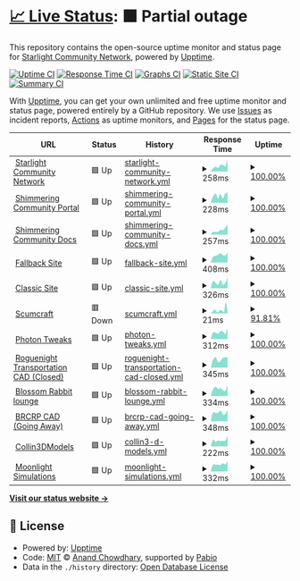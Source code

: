 # [📈 Live Status](https://status.starlightgaming.network/): <!--live status--> **🟧 Partial outage**

This repository contains the open-source uptime monitor and status page for [Starlight Community Network](https://starlightcommunity.network), powered by [Upptime](https://github.com/upptime/upptime).

[![Uptime CI](https://github.com/Starlight-Community-Network/Status.starlightgaming.network/workflows/Uptime%20CI/badge.svg)](https://github.com/Starlight-Community-Network/Status.starlightgaming.network/actions?query=workflow%3A%22Uptime+CI%22)
[![Response Time CI](https://github.com/Starlight-Community-Network/Status.starlightgaming.network/workflows/Response%20Time%20CI/badge.svg)](https://github.com/Starlight-Community-Network/Status.starlightgaming.network/actions?query=workflow%3A%22Response+Time+CI%22)
[![Graphs CI](https://github.com/Starlight-Community-Network/Status.starlightgaming.network/workflows/Graphs%20CI/badge.svg)](https://github.com/Starlight-Community-Network/Status.starlightgaming.network/actions?query=workflow%3A%22Graphs+CI%22)
[![Static Site CI](https://github.com/Starlight-Community-Network/Status.starlightgaming.network/workflows/Static%20Site%20CI/badge.svg)](https://github.com/Starlight-Community-Network/Status.starlightgaming.network/actions?query=workflow%3A%22Static+Site+CI%22)
[![Summary CI](https://github.com/Starlight-Community-Network/Status.starlightgaming.network/workflows/Summary%20CI/badge.svg)](https://github.com/Starlight-Community-Network/Status.starlightgaming.network/actions?query=workflow%3A%22Summary+CI%22)

With [Upptime](https://upptime.js.org), you can get your own unlimited and free uptime monitor and status page, powered entirely by a GitHub repository. We use [Issues](https://github.com/Starlight-Community-Network/Status.starlightgaming.network/issues) as incident reports, [Actions](https://github.com/Starlight-Community-Network/Status.starlightgaming.network/actions) as uptime monitors, and [Pages](https://status.starlightcommunity.network/) for the status page.

<!--start: status pages-->
<!-- This summary is generated by Upptime (https://github.com/upptime/upptime) -->
<!-- Do not edit this manually, your changes will be overwritten -->
<!-- prettier-ignore -->
| URL | Status | History | Response Time | Uptime |
| --- | ------ | ------- | ------------- | ------ |
| <img alt="" src="https://icons.duckduckgo.com/ip3/docs.starlightcommunity.network.ico" height="13"> [Starlight Community Network](https://www.starlightcommunity.network) | 🟩 Up | [starlight-community-network.yml](https://github.com/Starlight-Community-Network/SCN-Status/commits/HEAD/history/starlight-community-network.yml) | <details><summary><img alt="Response time graph" src="./graphs/starlight-community-network/response-time-week.png" height="20"> 258ms</summary><br><a href="https://status.starlightcommunity.network/history/starlight-community-network"><img alt="Response time 577" src="https://img.shields.io/endpoint?url=https%3A%2F%2Fraw.githubusercontent.com%2FStarlight-Community-Network%2FSCN-Status%2FHEAD%2Fapi%2Fstarlight-community-network%2Fresponse-time.json"></a><br><a href="https://status.starlightcommunity.network/history/starlight-community-network"><img alt="24-hour response time 496" src="https://img.shields.io/endpoint?url=https%3A%2F%2Fraw.githubusercontent.com%2FStarlight-Community-Network%2FSCN-Status%2FHEAD%2Fapi%2Fstarlight-community-network%2Fresponse-time-day.json"></a><br><a href="https://status.starlightcommunity.network/history/starlight-community-network"><img alt="7-day response time 258" src="https://img.shields.io/endpoint?url=https%3A%2F%2Fraw.githubusercontent.com%2FStarlight-Community-Network%2FSCN-Status%2FHEAD%2Fapi%2Fstarlight-community-network%2Fresponse-time-week.json"></a><br><a href="https://status.starlightcommunity.network/history/starlight-community-network"><img alt="30-day response time 269" src="https://img.shields.io/endpoint?url=https%3A%2F%2Fraw.githubusercontent.com%2FStarlight-Community-Network%2FSCN-Status%2FHEAD%2Fapi%2Fstarlight-community-network%2Fresponse-time-month.json"></a><br><a href="https://status.starlightcommunity.network/history/starlight-community-network"><img alt="1-year response time 577" src="https://img.shields.io/endpoint?url=https%3A%2F%2Fraw.githubusercontent.com%2FStarlight-Community-Network%2FSCN-Status%2FHEAD%2Fapi%2Fstarlight-community-network%2Fresponse-time-year.json"></a></details> | <details><summary><a href="https://status.starlightcommunity.network/history/starlight-community-network">100.00%</a></summary><a href="https://status.starlightcommunity.network/history/starlight-community-network"><img alt="All-time uptime 99.71%" src="https://img.shields.io/endpoint?url=https%3A%2F%2Fraw.githubusercontent.com%2FStarlight-Community-Network%2FSCN-Status%2FHEAD%2Fapi%2Fstarlight-community-network%2Fuptime.json"></a><br><a href="https://status.starlightcommunity.network/history/starlight-community-network"><img alt="24-hour uptime 100.00%" src="https://img.shields.io/endpoint?url=https%3A%2F%2Fraw.githubusercontent.com%2FStarlight-Community-Network%2FSCN-Status%2FHEAD%2Fapi%2Fstarlight-community-network%2Fuptime-day.json"></a><br><a href="https://status.starlightcommunity.network/history/starlight-community-network"><img alt="7-day uptime 100.00%" src="https://img.shields.io/endpoint?url=https%3A%2F%2Fraw.githubusercontent.com%2FStarlight-Community-Network%2FSCN-Status%2FHEAD%2Fapi%2Fstarlight-community-network%2Fuptime-week.json"></a><br><a href="https://status.starlightcommunity.network/history/starlight-community-network"><img alt="30-day uptime 99.98%" src="https://img.shields.io/endpoint?url=https%3A%2F%2Fraw.githubusercontent.com%2FStarlight-Community-Network%2FSCN-Status%2FHEAD%2Fapi%2Fstarlight-community-network%2Fuptime-month.json"></a><br><a href="https://status.starlightcommunity.network/history/starlight-community-network"><img alt="1-year uptime 99.71%" src="https://img.shields.io/endpoint?url=https%3A%2F%2Fraw.githubusercontent.com%2FStarlight-Community-Network%2FSCN-Status%2FHEAD%2Fapi%2Fstarlight-community-network%2Fuptime-year.json"></a></details>
| <img alt="" src="https://icons.duckduckgo.com/ip3/internal.starlightcommunity.network.ico" height="13"> [Shimmering Community Portal](https://internal.starlightcommunity.network) | 🟩 Up | [shimmering-community-portal.yml](https://github.com/Starlight-Community-Network/SCN-Status/commits/HEAD/history/shimmering-community-portal.yml) | <details><summary><img alt="Response time graph" src="./graphs/shimmering-community-portal/response-time-week.png" height="20"> 228ms</summary><br><a href="https://status.starlightcommunity.network/history/shimmering-community-portal"><img alt="Response time 259" src="https://img.shields.io/endpoint?url=https%3A%2F%2Fraw.githubusercontent.com%2FStarlight-Community-Network%2FSCN-Status%2FHEAD%2Fapi%2Fshimmering-community-portal%2Fresponse-time.json"></a><br><a href="https://status.starlightcommunity.network/history/shimmering-community-portal"><img alt="24-hour response time 322" src="https://img.shields.io/endpoint?url=https%3A%2F%2Fraw.githubusercontent.com%2FStarlight-Community-Network%2FSCN-Status%2FHEAD%2Fapi%2Fshimmering-community-portal%2Fresponse-time-day.json"></a><br><a href="https://status.starlightcommunity.network/history/shimmering-community-portal"><img alt="7-day response time 228" src="https://img.shields.io/endpoint?url=https%3A%2F%2Fraw.githubusercontent.com%2FStarlight-Community-Network%2FSCN-Status%2FHEAD%2Fapi%2Fshimmering-community-portal%2Fresponse-time-week.json"></a><br><a href="https://status.starlightcommunity.network/history/shimmering-community-portal"><img alt="30-day response time 251" src="https://img.shields.io/endpoint?url=https%3A%2F%2Fraw.githubusercontent.com%2FStarlight-Community-Network%2FSCN-Status%2FHEAD%2Fapi%2Fshimmering-community-portal%2Fresponse-time-month.json"></a><br><a href="https://status.starlightcommunity.network/history/shimmering-community-portal"><img alt="1-year response time 259" src="https://img.shields.io/endpoint?url=https%3A%2F%2Fraw.githubusercontent.com%2FStarlight-Community-Network%2FSCN-Status%2FHEAD%2Fapi%2Fshimmering-community-portal%2Fresponse-time-year.json"></a></details> | <details><summary><a href="https://status.starlightcommunity.network/history/shimmering-community-portal">100.00%</a></summary><a href="https://status.starlightcommunity.network/history/shimmering-community-portal"><img alt="All-time uptime 99.96%" src="https://img.shields.io/endpoint?url=https%3A%2F%2Fraw.githubusercontent.com%2FStarlight-Community-Network%2FSCN-Status%2FHEAD%2Fapi%2Fshimmering-community-portal%2Fuptime.json"></a><br><a href="https://status.starlightcommunity.network/history/shimmering-community-portal"><img alt="24-hour uptime 100.00%" src="https://img.shields.io/endpoint?url=https%3A%2F%2Fraw.githubusercontent.com%2FStarlight-Community-Network%2FSCN-Status%2FHEAD%2Fapi%2Fshimmering-community-portal%2Fuptime-day.json"></a><br><a href="https://status.starlightcommunity.network/history/shimmering-community-portal"><img alt="7-day uptime 100.00%" src="https://img.shields.io/endpoint?url=https%3A%2F%2Fraw.githubusercontent.com%2FStarlight-Community-Network%2FSCN-Status%2FHEAD%2Fapi%2Fshimmering-community-portal%2Fuptime-week.json"></a><br><a href="https://status.starlightcommunity.network/history/shimmering-community-portal"><img alt="30-day uptime 99.85%" src="https://img.shields.io/endpoint?url=https%3A%2F%2Fraw.githubusercontent.com%2FStarlight-Community-Network%2FSCN-Status%2FHEAD%2Fapi%2Fshimmering-community-portal%2Fuptime-month.json"></a><br><a href="https://status.starlightcommunity.network/history/shimmering-community-portal"><img alt="1-year uptime 99.96%" src="https://img.shields.io/endpoint?url=https%3A%2F%2Fraw.githubusercontent.com%2FStarlight-Community-Network%2FSCN-Status%2FHEAD%2Fapi%2Fshimmering-community-portal%2Fuptime-year.json"></a></details>
| <img alt="" src="https://icons.duckduckgo.com/ip3/docs.starlightcommunity.network.ico" height="13"> [Shimmering Community Docs](https://docs.starlightcommunity.network) | 🟩 Up | [shimmering-community-docs.yml](https://github.com/Starlight-Community-Network/SCN-Status/commits/HEAD/history/shimmering-community-docs.yml) | <details><summary><img alt="Response time graph" src="./graphs/shimmering-community-docs/response-time-week.png" height="20"> 257ms</summary><br><a href="https://status.starlightcommunity.network/history/shimmering-community-docs"><img alt="Response time 261" src="https://img.shields.io/endpoint?url=https%3A%2F%2Fraw.githubusercontent.com%2FStarlight-Community-Network%2FSCN-Status%2FHEAD%2Fapi%2Fshimmering-community-docs%2Fresponse-time.json"></a><br><a href="https://status.starlightcommunity.network/history/shimmering-community-docs"><img alt="24-hour response time 541" src="https://img.shields.io/endpoint?url=https%3A%2F%2Fraw.githubusercontent.com%2FStarlight-Community-Network%2FSCN-Status%2FHEAD%2Fapi%2Fshimmering-community-docs%2Fresponse-time-day.json"></a><br><a href="https://status.starlightcommunity.network/history/shimmering-community-docs"><img alt="7-day response time 257" src="https://img.shields.io/endpoint?url=https%3A%2F%2Fraw.githubusercontent.com%2FStarlight-Community-Network%2FSCN-Status%2FHEAD%2Fapi%2Fshimmering-community-docs%2Fresponse-time-week.json"></a><br><a href="https://status.starlightcommunity.network/history/shimmering-community-docs"><img alt="30-day response time 238" src="https://img.shields.io/endpoint?url=https%3A%2F%2Fraw.githubusercontent.com%2FStarlight-Community-Network%2FSCN-Status%2FHEAD%2Fapi%2Fshimmering-community-docs%2Fresponse-time-month.json"></a><br><a href="https://status.starlightcommunity.network/history/shimmering-community-docs"><img alt="1-year response time 261" src="https://img.shields.io/endpoint?url=https%3A%2F%2Fraw.githubusercontent.com%2FStarlight-Community-Network%2FSCN-Status%2FHEAD%2Fapi%2Fshimmering-community-docs%2Fresponse-time-year.json"></a></details> | <details><summary><a href="https://status.starlightcommunity.network/history/shimmering-community-docs">100.00%</a></summary><a href="https://status.starlightcommunity.network/history/shimmering-community-docs"><img alt="All-time uptime 99.18%" src="https://img.shields.io/endpoint?url=https%3A%2F%2Fraw.githubusercontent.com%2FStarlight-Community-Network%2FSCN-Status%2FHEAD%2Fapi%2Fshimmering-community-docs%2Fuptime.json"></a><br><a href="https://status.starlightcommunity.network/history/shimmering-community-docs"><img alt="24-hour uptime 100.00%" src="https://img.shields.io/endpoint?url=https%3A%2F%2Fraw.githubusercontent.com%2FStarlight-Community-Network%2FSCN-Status%2FHEAD%2Fapi%2Fshimmering-community-docs%2Fuptime-day.json"></a><br><a href="https://status.starlightcommunity.network/history/shimmering-community-docs"><img alt="7-day uptime 100.00%" src="https://img.shields.io/endpoint?url=https%3A%2F%2Fraw.githubusercontent.com%2FStarlight-Community-Network%2FSCN-Status%2FHEAD%2Fapi%2Fshimmering-community-docs%2Fuptime-week.json"></a><br><a href="https://status.starlightcommunity.network/history/shimmering-community-docs"><img alt="30-day uptime 99.98%" src="https://img.shields.io/endpoint?url=https%3A%2F%2Fraw.githubusercontent.com%2FStarlight-Community-Network%2FSCN-Status%2FHEAD%2Fapi%2Fshimmering-community-docs%2Fuptime-month.json"></a><br><a href="https://status.starlightcommunity.network/history/shimmering-community-docs"><img alt="1-year uptime 99.18%" src="https://img.shields.io/endpoint?url=https%3A%2F%2Fraw.githubusercontent.com%2FStarlight-Community-Network%2FSCN-Status%2FHEAD%2Fapi%2Fshimmering-community-docs%2Fuptime-year.json"></a></details>
| <img alt="" src="https://icons.duckduckgo.com/ip3/fallback.starlightcommunity.network.ico" height="13"> [Fallback Site](https://fallback.starlightcommunity.network) | 🟩 Up | [fallback-site.yml](https://github.com/Starlight-Community-Network/SCN-Status/commits/HEAD/history/fallback-site.yml) | <details><summary><img alt="Response time graph" src="./graphs/fallback-site/response-time-week.png" height="20"> 408ms</summary><br><a href="https://status.starlightcommunity.network/history/fallback-site"><img alt="Response time 240" src="https://img.shields.io/endpoint?url=https%3A%2F%2Fraw.githubusercontent.com%2FStarlight-Community-Network%2FSCN-Status%2FHEAD%2Fapi%2Ffallback-site%2Fresponse-time.json"></a><br><a href="https://status.starlightcommunity.network/history/fallback-site"><img alt="24-hour response time 525" src="https://img.shields.io/endpoint?url=https%3A%2F%2Fraw.githubusercontent.com%2FStarlight-Community-Network%2FSCN-Status%2FHEAD%2Fapi%2Ffallback-site%2Fresponse-time-day.json"></a><br><a href="https://status.starlightcommunity.network/history/fallback-site"><img alt="7-day response time 408" src="https://img.shields.io/endpoint?url=https%3A%2F%2Fraw.githubusercontent.com%2FStarlight-Community-Network%2FSCN-Status%2FHEAD%2Fapi%2Ffallback-site%2Fresponse-time-week.json"></a><br><a href="https://status.starlightcommunity.network/history/fallback-site"><img alt="30-day response time 386" src="https://img.shields.io/endpoint?url=https%3A%2F%2Fraw.githubusercontent.com%2FStarlight-Community-Network%2FSCN-Status%2FHEAD%2Fapi%2Ffallback-site%2Fresponse-time-month.json"></a><br><a href="https://status.starlightcommunity.network/history/fallback-site"><img alt="1-year response time 240" src="https://img.shields.io/endpoint?url=https%3A%2F%2Fraw.githubusercontent.com%2FStarlight-Community-Network%2FSCN-Status%2FHEAD%2Fapi%2Ffallback-site%2Fresponse-time-year.json"></a></details> | <details><summary><a href="https://status.starlightcommunity.network/history/fallback-site">100.00%</a></summary><a href="https://status.starlightcommunity.network/history/fallback-site"><img alt="All-time uptime 99.98%" src="https://img.shields.io/endpoint?url=https%3A%2F%2Fraw.githubusercontent.com%2FStarlight-Community-Network%2FSCN-Status%2FHEAD%2Fapi%2Ffallback-site%2Fuptime.json"></a><br><a href="https://status.starlightcommunity.network/history/fallback-site"><img alt="24-hour uptime 100.00%" src="https://img.shields.io/endpoint?url=https%3A%2F%2Fraw.githubusercontent.com%2FStarlight-Community-Network%2FSCN-Status%2FHEAD%2Fapi%2Ffallback-site%2Fuptime-day.json"></a><br><a href="https://status.starlightcommunity.network/history/fallback-site"><img alt="7-day uptime 100.00%" src="https://img.shields.io/endpoint?url=https%3A%2F%2Fraw.githubusercontent.com%2FStarlight-Community-Network%2FSCN-Status%2FHEAD%2Fapi%2Ffallback-site%2Fuptime-week.json"></a><br><a href="https://status.starlightcommunity.network/history/fallback-site"><img alt="30-day uptime 99.85%" src="https://img.shields.io/endpoint?url=https%3A%2F%2Fraw.githubusercontent.com%2FStarlight-Community-Network%2FSCN-Status%2FHEAD%2Fapi%2Ffallback-site%2Fuptime-month.json"></a><br><a href="https://status.starlightcommunity.network/history/fallback-site"><img alt="1-year uptime 99.98%" src="https://img.shields.io/endpoint?url=https%3A%2F%2Fraw.githubusercontent.com%2FStarlight-Community-Network%2FSCN-Status%2FHEAD%2Fapi%2Ffallback-site%2Fuptime-year.json"></a></details>
| <img alt="" src="https://icons.duckduckgo.com/ip3/classic.starlightcommunity.network.ico" height="13"> [Classic Site](https://classic.starlightcommunity.network) | 🟩 Up | [classic-site.yml](https://github.com/Starlight-Community-Network/SCN-Status/commits/HEAD/history/classic-site.yml) | <details><summary><img alt="Response time graph" src="./graphs/classic-site/response-time-week.png" height="20"> 326ms</summary><br><a href="https://status.starlightcommunity.network/history/classic-site"><img alt="Response time 363" src="https://img.shields.io/endpoint?url=https%3A%2F%2Fraw.githubusercontent.com%2FStarlight-Community-Network%2FSCN-Status%2FHEAD%2Fapi%2Fclassic-site%2Fresponse-time.json"></a><br><a href="https://status.starlightcommunity.network/history/classic-site"><img alt="24-hour response time 579" src="https://img.shields.io/endpoint?url=https%3A%2F%2Fraw.githubusercontent.com%2FStarlight-Community-Network%2FSCN-Status%2FHEAD%2Fapi%2Fclassic-site%2Fresponse-time-day.json"></a><br><a href="https://status.starlightcommunity.network/history/classic-site"><img alt="7-day response time 326" src="https://img.shields.io/endpoint?url=https%3A%2F%2Fraw.githubusercontent.com%2FStarlight-Community-Network%2FSCN-Status%2FHEAD%2Fapi%2Fclassic-site%2Fresponse-time-week.json"></a><br><a href="https://status.starlightcommunity.network/history/classic-site"><img alt="30-day response time 382" src="https://img.shields.io/endpoint?url=https%3A%2F%2Fraw.githubusercontent.com%2FStarlight-Community-Network%2FSCN-Status%2FHEAD%2Fapi%2Fclassic-site%2Fresponse-time-month.json"></a><br><a href="https://status.starlightcommunity.network/history/classic-site"><img alt="1-year response time 363" src="https://img.shields.io/endpoint?url=https%3A%2F%2Fraw.githubusercontent.com%2FStarlight-Community-Network%2FSCN-Status%2FHEAD%2Fapi%2Fclassic-site%2Fresponse-time-year.json"></a></details> | <details><summary><a href="https://status.starlightcommunity.network/history/classic-site">100.00%</a></summary><a href="https://status.starlightcommunity.network/history/classic-site"><img alt="All-time uptime 99.99%" src="https://img.shields.io/endpoint?url=https%3A%2F%2Fraw.githubusercontent.com%2FStarlight-Community-Network%2FSCN-Status%2FHEAD%2Fapi%2Fclassic-site%2Fuptime.json"></a><br><a href="https://status.starlightcommunity.network/history/classic-site"><img alt="24-hour uptime 100.00%" src="https://img.shields.io/endpoint?url=https%3A%2F%2Fraw.githubusercontent.com%2FStarlight-Community-Network%2FSCN-Status%2FHEAD%2Fapi%2Fclassic-site%2Fuptime-day.json"></a><br><a href="https://status.starlightcommunity.network/history/classic-site"><img alt="7-day uptime 100.00%" src="https://img.shields.io/endpoint?url=https%3A%2F%2Fraw.githubusercontent.com%2FStarlight-Community-Network%2FSCN-Status%2FHEAD%2Fapi%2Fclassic-site%2Fuptime-week.json"></a><br><a href="https://status.starlightcommunity.network/history/classic-site"><img alt="30-day uptime 99.85%" src="https://img.shields.io/endpoint?url=https%3A%2F%2Fraw.githubusercontent.com%2FStarlight-Community-Network%2FSCN-Status%2FHEAD%2Fapi%2Fclassic-site%2Fuptime-month.json"></a><br><a href="https://status.starlightcommunity.network/history/classic-site"><img alt="1-year uptime 99.99%" src="https://img.shields.io/endpoint?url=https%3A%2F%2Fraw.githubusercontent.com%2FStarlight-Community-Network%2FSCN-Status%2FHEAD%2Fapi%2Fclassic-site%2Fuptime-year.json"></a></details>
| <img alt="" src="https://static.wixstatic.com/media/2d311a_ff5d4c5be50b4692a391da67869d1b95~mv2.png" height="13"> [Scumcraft](scumcraft.starlightcommunity.net) | 🟥 Down | [scumcraft.yml](https://github.com/Starlight-Community-Network/SCN-Status/commits/HEAD/history/scumcraft.yml) | <details><summary><img alt="Response time graph" src="./graphs/scumcraft/response-time-week.png" height="20"> 21ms</summary><br><a href="https://status.starlightcommunity.network/history/scumcraft"><img alt="Response time 36" src="https://img.shields.io/endpoint?url=https%3A%2F%2Fraw.githubusercontent.com%2FStarlight-Community-Network%2FSCN-Status%2FHEAD%2Fapi%2Fscumcraft%2Fresponse-time.json"></a><br><a href="https://status.starlightcommunity.network/history/scumcraft"><img alt="24-hour response time 8" src="https://img.shields.io/endpoint?url=https%3A%2F%2Fraw.githubusercontent.com%2FStarlight-Community-Network%2FSCN-Status%2FHEAD%2Fapi%2Fscumcraft%2Fresponse-time-day.json"></a><br><a href="https://status.starlightcommunity.network/history/scumcraft"><img alt="7-day response time 21" src="https://img.shields.io/endpoint?url=https%3A%2F%2Fraw.githubusercontent.com%2FStarlight-Community-Network%2FSCN-Status%2FHEAD%2Fapi%2Fscumcraft%2Fresponse-time-week.json"></a><br><a href="https://status.starlightcommunity.network/history/scumcraft"><img alt="30-day response time 32" src="https://img.shields.io/endpoint?url=https%3A%2F%2Fraw.githubusercontent.com%2FStarlight-Community-Network%2FSCN-Status%2FHEAD%2Fapi%2Fscumcraft%2Fresponse-time-month.json"></a><br><a href="https://status.starlightcommunity.network/history/scumcraft"><img alt="1-year response time 36" src="https://img.shields.io/endpoint?url=https%3A%2F%2Fraw.githubusercontent.com%2FStarlight-Community-Network%2FSCN-Status%2FHEAD%2Fapi%2Fscumcraft%2Fresponse-time-year.json"></a></details> | <details><summary><a href="https://status.starlightcommunity.network/history/scumcraft">91.81%</a></summary><a href="https://status.starlightcommunity.network/history/scumcraft"><img alt="All-time uptime 98.34%" src="https://img.shields.io/endpoint?url=https%3A%2F%2Fraw.githubusercontent.com%2FStarlight-Community-Network%2FSCN-Status%2FHEAD%2Fapi%2Fscumcraft%2Fuptime.json"></a><br><a href="https://status.starlightcommunity.network/history/scumcraft"><img alt="24-hour uptime 43.58%" src="https://img.shields.io/endpoint?url=https%3A%2F%2Fraw.githubusercontent.com%2FStarlight-Community-Network%2FSCN-Status%2FHEAD%2Fapi%2Fscumcraft%2Fuptime-day.json"></a><br><a href="https://status.starlightcommunity.network/history/scumcraft"><img alt="7-day uptime 91.81%" src="https://img.shields.io/endpoint?url=https%3A%2F%2Fraw.githubusercontent.com%2FStarlight-Community-Network%2FSCN-Status%2FHEAD%2Fapi%2Fscumcraft%2Fuptime-week.json"></a><br><a href="https://status.starlightcommunity.network/history/scumcraft"><img alt="30-day uptime 97.76%" src="https://img.shields.io/endpoint?url=https%3A%2F%2Fraw.githubusercontent.com%2FStarlight-Community-Network%2FSCN-Status%2FHEAD%2Fapi%2Fscumcraft%2Fuptime-month.json"></a><br><a href="https://status.starlightcommunity.network/history/scumcraft"><img alt="1-year uptime 98.34%" src="https://img.shields.io/endpoint?url=https%3A%2F%2Fraw.githubusercontent.com%2FStarlight-Community-Network%2FSCN-Status%2FHEAD%2Fapi%2Fscumcraft%2Fuptime-year.json"></a></details>
| <img alt="" src="https://icons.duckduckgo.com/ip3/photontweaks.starlightcommunity.net.ico" height="13"> [Photon Tweaks](https://photontweaks.starlightcommunity.net) | 🟩 Up | [photon-tweaks.yml](https://github.com/Starlight-Community-Network/SCN-Status/commits/HEAD/history/photon-tweaks.yml) | <details><summary><img alt="Response time graph" src="./graphs/photon-tweaks/response-time-week.png" height="20"> 312ms</summary><br><a href="https://status.starlightcommunity.network/history/photon-tweaks"><img alt="Response time 340" src="https://img.shields.io/endpoint?url=https%3A%2F%2Fraw.githubusercontent.com%2FStarlight-Community-Network%2FSCN-Status%2FHEAD%2Fapi%2Fphoton-tweaks%2Fresponse-time.json"></a><br><a href="https://status.starlightcommunity.network/history/photon-tweaks"><img alt="24-hour response time 460" src="https://img.shields.io/endpoint?url=https%3A%2F%2Fraw.githubusercontent.com%2FStarlight-Community-Network%2FSCN-Status%2FHEAD%2Fapi%2Fphoton-tweaks%2Fresponse-time-day.json"></a><br><a href="https://status.starlightcommunity.network/history/photon-tweaks"><img alt="7-day response time 312" src="https://img.shields.io/endpoint?url=https%3A%2F%2Fraw.githubusercontent.com%2FStarlight-Community-Network%2FSCN-Status%2FHEAD%2Fapi%2Fphoton-tweaks%2Fresponse-time-week.json"></a><br><a href="https://status.starlightcommunity.network/history/photon-tweaks"><img alt="30-day response time 371" src="https://img.shields.io/endpoint?url=https%3A%2F%2Fraw.githubusercontent.com%2FStarlight-Community-Network%2FSCN-Status%2FHEAD%2Fapi%2Fphoton-tweaks%2Fresponse-time-month.json"></a><br><a href="https://status.starlightcommunity.network/history/photon-tweaks"><img alt="1-year response time 340" src="https://img.shields.io/endpoint?url=https%3A%2F%2Fraw.githubusercontent.com%2FStarlight-Community-Network%2FSCN-Status%2FHEAD%2Fapi%2Fphoton-tweaks%2Fresponse-time-year.json"></a></details> | <details><summary><a href="https://status.starlightcommunity.network/history/photon-tweaks">100.00%</a></summary><a href="https://status.starlightcommunity.network/history/photon-tweaks"><img alt="All-time uptime 99.99%" src="https://img.shields.io/endpoint?url=https%3A%2F%2Fraw.githubusercontent.com%2FStarlight-Community-Network%2FSCN-Status%2FHEAD%2Fapi%2Fphoton-tweaks%2Fuptime.json"></a><br><a href="https://status.starlightcommunity.network/history/photon-tweaks"><img alt="24-hour uptime 100.00%" src="https://img.shields.io/endpoint?url=https%3A%2F%2Fraw.githubusercontent.com%2FStarlight-Community-Network%2FSCN-Status%2FHEAD%2Fapi%2Fphoton-tweaks%2Fuptime-day.json"></a><br><a href="https://status.starlightcommunity.network/history/photon-tweaks"><img alt="7-day uptime 100.00%" src="https://img.shields.io/endpoint?url=https%3A%2F%2Fraw.githubusercontent.com%2FStarlight-Community-Network%2FSCN-Status%2FHEAD%2Fapi%2Fphoton-tweaks%2Fuptime-week.json"></a><br><a href="https://status.starlightcommunity.network/history/photon-tweaks"><img alt="30-day uptime 99.90%" src="https://img.shields.io/endpoint?url=https%3A%2F%2Fraw.githubusercontent.com%2FStarlight-Community-Network%2FSCN-Status%2FHEAD%2Fapi%2Fphoton-tweaks%2Fuptime-month.json"></a><br><a href="https://status.starlightcommunity.network/history/photon-tweaks"><img alt="1-year uptime 99.99%" src="https://img.shields.io/endpoint?url=https%3A%2F%2Fraw.githubusercontent.com%2FStarlight-Community-Network%2FSCN-Status%2FHEAD%2Fapi%2Fphoton-tweaks%2Fuptime-year.json"></a></details>
| <img alt="" src="https://static.wixstatic.com/media/2d311a_3ed098df00c4427e974febe5f3830c59~mv2.png" height="13"> [Roguenight Transportation CAD (Closed)](https://rntcad.starlightcommunity.net) | 🟩 Up | [roguenight-transportation-cad-closed.yml](https://github.com/Starlight-Community-Network/SCN-Status/commits/HEAD/history/roguenight-transportation-cad-closed.yml) | <details><summary><img alt="Response time graph" src="./graphs/roguenight-transportation-cad-closed/response-time-week.png" height="20"> 345ms</summary><br><a href="https://status.starlightcommunity.network/history/roguenight-transportation-cad-closed"><img alt="Response time 336" src="https://img.shields.io/endpoint?url=https%3A%2F%2Fraw.githubusercontent.com%2FStarlight-Community-Network%2FSCN-Status%2FHEAD%2Fapi%2Froguenight-transportation-cad-closed%2Fresponse-time.json"></a><br><a href="https://status.starlightcommunity.network/history/roguenight-transportation-cad-closed"><img alt="24-hour response time 421" src="https://img.shields.io/endpoint?url=https%3A%2F%2Fraw.githubusercontent.com%2FStarlight-Community-Network%2FSCN-Status%2FHEAD%2Fapi%2Froguenight-transportation-cad-closed%2Fresponse-time-day.json"></a><br><a href="https://status.starlightcommunity.network/history/roguenight-transportation-cad-closed"><img alt="7-day response time 345" src="https://img.shields.io/endpoint?url=https%3A%2F%2Fraw.githubusercontent.com%2FStarlight-Community-Network%2FSCN-Status%2FHEAD%2Fapi%2Froguenight-transportation-cad-closed%2Fresponse-time-week.json"></a><br><a href="https://status.starlightcommunity.network/history/roguenight-transportation-cad-closed"><img alt="30-day response time 384" src="https://img.shields.io/endpoint?url=https%3A%2F%2Fraw.githubusercontent.com%2FStarlight-Community-Network%2FSCN-Status%2FHEAD%2Fapi%2Froguenight-transportation-cad-closed%2Fresponse-time-month.json"></a><br><a href="https://status.starlightcommunity.network/history/roguenight-transportation-cad-closed"><img alt="1-year response time 336" src="https://img.shields.io/endpoint?url=https%3A%2F%2Fraw.githubusercontent.com%2FStarlight-Community-Network%2FSCN-Status%2FHEAD%2Fapi%2Froguenight-transportation-cad-closed%2Fresponse-time-year.json"></a></details> | <details><summary><a href="https://status.starlightcommunity.network/history/roguenight-transportation-cad-closed">100.00%</a></summary><a href="https://status.starlightcommunity.network/history/roguenight-transportation-cad-closed"><img alt="All-time uptime 100.00%" src="https://img.shields.io/endpoint?url=https%3A%2F%2Fraw.githubusercontent.com%2FStarlight-Community-Network%2FSCN-Status%2FHEAD%2Fapi%2Froguenight-transportation-cad-closed%2Fuptime.json"></a><br><a href="https://status.starlightcommunity.network/history/roguenight-transportation-cad-closed"><img alt="24-hour uptime 100.00%" src="https://img.shields.io/endpoint?url=https%3A%2F%2Fraw.githubusercontent.com%2FStarlight-Community-Network%2FSCN-Status%2FHEAD%2Fapi%2Froguenight-transportation-cad-closed%2Fuptime-day.json"></a><br><a href="https://status.starlightcommunity.network/history/roguenight-transportation-cad-closed"><img alt="7-day uptime 100.00%" src="https://img.shields.io/endpoint?url=https%3A%2F%2Fraw.githubusercontent.com%2FStarlight-Community-Network%2FSCN-Status%2FHEAD%2Fapi%2Froguenight-transportation-cad-closed%2Fuptime-week.json"></a><br><a href="https://status.starlightcommunity.network/history/roguenight-transportation-cad-closed"><img alt="30-day uptime 100.00%" src="https://img.shields.io/endpoint?url=https%3A%2F%2Fraw.githubusercontent.com%2FStarlight-Community-Network%2FSCN-Status%2FHEAD%2Fapi%2Froguenight-transportation-cad-closed%2Fuptime-month.json"></a><br><a href="https://status.starlightcommunity.network/history/roguenight-transportation-cad-closed"><img alt="1-year uptime 100.00%" src="https://img.shields.io/endpoint?url=https%3A%2F%2Fraw.githubusercontent.com%2FStarlight-Community-Network%2FSCN-Status%2FHEAD%2Fapi%2Froguenight-transportation-cad-closed%2Fuptime-year.json"></a></details>
| <img alt="" src="https://icons.duckduckgo.com/ip3/blossom.starlightcommunity.net.ico" height="13"> [Blossom Rabbit lounge](https://Blossom.starlightcommunity.net) | 🟩 Up | [blossom-rabbit-lounge.yml](https://github.com/Starlight-Community-Network/SCN-Status/commits/HEAD/history/blossom-rabbit-lounge.yml) | <details><summary><img alt="Response time graph" src="./graphs/blossom-rabbit-lounge/response-time-week.png" height="20"> 334ms</summary><br><a href="https://status.starlightcommunity.network/history/blossom-rabbit-lounge"><img alt="Response time 378" src="https://img.shields.io/endpoint?url=https%3A%2F%2Fraw.githubusercontent.com%2FStarlight-Community-Network%2FSCN-Status%2FHEAD%2Fapi%2Fblossom-rabbit-lounge%2Fresponse-time.json"></a><br><a href="https://status.starlightcommunity.network/history/blossom-rabbit-lounge"><img alt="24-hour response time 472" src="https://img.shields.io/endpoint?url=https%3A%2F%2Fraw.githubusercontent.com%2FStarlight-Community-Network%2FSCN-Status%2FHEAD%2Fapi%2Fblossom-rabbit-lounge%2Fresponse-time-day.json"></a><br><a href="https://status.starlightcommunity.network/history/blossom-rabbit-lounge"><img alt="7-day response time 334" src="https://img.shields.io/endpoint?url=https%3A%2F%2Fraw.githubusercontent.com%2FStarlight-Community-Network%2FSCN-Status%2FHEAD%2Fapi%2Fblossom-rabbit-lounge%2Fresponse-time-week.json"></a><br><a href="https://status.starlightcommunity.network/history/blossom-rabbit-lounge"><img alt="30-day response time 339" src="https://img.shields.io/endpoint?url=https%3A%2F%2Fraw.githubusercontent.com%2FStarlight-Community-Network%2FSCN-Status%2FHEAD%2Fapi%2Fblossom-rabbit-lounge%2Fresponse-time-month.json"></a><br><a href="https://status.starlightcommunity.network/history/blossom-rabbit-lounge"><img alt="1-year response time 378" src="https://img.shields.io/endpoint?url=https%3A%2F%2Fraw.githubusercontent.com%2FStarlight-Community-Network%2FSCN-Status%2FHEAD%2Fapi%2Fblossom-rabbit-lounge%2Fresponse-time-year.json"></a></details> | <details><summary><a href="https://status.starlightcommunity.network/history/blossom-rabbit-lounge">100.00%</a></summary><a href="https://status.starlightcommunity.network/history/blossom-rabbit-lounge"><img alt="All-time uptime 99.98%" src="https://img.shields.io/endpoint?url=https%3A%2F%2Fraw.githubusercontent.com%2FStarlight-Community-Network%2FSCN-Status%2FHEAD%2Fapi%2Fblossom-rabbit-lounge%2Fuptime.json"></a><br><a href="https://status.starlightcommunity.network/history/blossom-rabbit-lounge"><img alt="24-hour uptime 100.00%" src="https://img.shields.io/endpoint?url=https%3A%2F%2Fraw.githubusercontent.com%2FStarlight-Community-Network%2FSCN-Status%2FHEAD%2Fapi%2Fblossom-rabbit-lounge%2Fuptime-day.json"></a><br><a href="https://status.starlightcommunity.network/history/blossom-rabbit-lounge"><img alt="7-day uptime 100.00%" src="https://img.shields.io/endpoint?url=https%3A%2F%2Fraw.githubusercontent.com%2FStarlight-Community-Network%2FSCN-Status%2FHEAD%2Fapi%2Fblossom-rabbit-lounge%2Fuptime-week.json"></a><br><a href="https://status.starlightcommunity.network/history/blossom-rabbit-lounge"><img alt="30-day uptime 100.00%" src="https://img.shields.io/endpoint?url=https%3A%2F%2Fraw.githubusercontent.com%2FStarlight-Community-Network%2FSCN-Status%2FHEAD%2Fapi%2Fblossom-rabbit-lounge%2Fuptime-month.json"></a><br><a href="https://status.starlightcommunity.network/history/blossom-rabbit-lounge"><img alt="1-year uptime 99.98%" src="https://img.shields.io/endpoint?url=https%3A%2F%2Fraw.githubusercontent.com%2FStarlight-Community-Network%2FSCN-Status%2FHEAD%2Fapi%2Fblossom-rabbit-lounge%2Fuptime-year.json"></a></details>
| <img alt="" src="https://static.wixstatic.com/media/af0f76_b53a5d44505f43d1baa34c3565a4bd82~mv2.png" height="13"> [BRCRP CAD (Going Away)](https://brcad404.starlightcommunity.net) | 🟩 Up | [brcrp-cad-going-away.yml](https://github.com/Starlight-Community-Network/SCN-Status/commits/HEAD/history/brcrp-cad-going-away.yml) | <details><summary><img alt="Response time graph" src="./graphs/brcrp-cad-going-away/response-time-week.png" height="20"> 348ms</summary><br><a href="https://status.starlightcommunity.network/history/brcrp-cad-going-away"><img alt="Response time 444" src="https://img.shields.io/endpoint?url=https%3A%2F%2Fraw.githubusercontent.com%2FStarlight-Community-Network%2FSCN-Status%2FHEAD%2Fapi%2Fbrcrp-cad-going-away%2Fresponse-time.json"></a><br><a href="https://status.starlightcommunity.network/history/brcrp-cad-going-away"><img alt="24-hour response time 446" src="https://img.shields.io/endpoint?url=https%3A%2F%2Fraw.githubusercontent.com%2FStarlight-Community-Network%2FSCN-Status%2FHEAD%2Fapi%2Fbrcrp-cad-going-away%2Fresponse-time-day.json"></a><br><a href="https://status.starlightcommunity.network/history/brcrp-cad-going-away"><img alt="7-day response time 348" src="https://img.shields.io/endpoint?url=https%3A%2F%2Fraw.githubusercontent.com%2FStarlight-Community-Network%2FSCN-Status%2FHEAD%2Fapi%2Fbrcrp-cad-going-away%2Fresponse-time-week.json"></a><br><a href="https://status.starlightcommunity.network/history/brcrp-cad-going-away"><img alt="30-day response time 351" src="https://img.shields.io/endpoint?url=https%3A%2F%2Fraw.githubusercontent.com%2FStarlight-Community-Network%2FSCN-Status%2FHEAD%2Fapi%2Fbrcrp-cad-going-away%2Fresponse-time-month.json"></a><br><a href="https://status.starlightcommunity.network/history/brcrp-cad-going-away"><img alt="1-year response time 444" src="https://img.shields.io/endpoint?url=https%3A%2F%2Fraw.githubusercontent.com%2FStarlight-Community-Network%2FSCN-Status%2FHEAD%2Fapi%2Fbrcrp-cad-going-away%2Fresponse-time-year.json"></a></details> | <details><summary><a href="https://status.starlightcommunity.network/history/brcrp-cad-going-away">100.00%</a></summary><a href="https://status.starlightcommunity.network/history/brcrp-cad-going-away"><img alt="All-time uptime 96.72%" src="https://img.shields.io/endpoint?url=https%3A%2F%2Fraw.githubusercontent.com%2FStarlight-Community-Network%2FSCN-Status%2FHEAD%2Fapi%2Fbrcrp-cad-going-away%2Fuptime.json"></a><br><a href="https://status.starlightcommunity.network/history/brcrp-cad-going-away"><img alt="24-hour uptime 100.00%" src="https://img.shields.io/endpoint?url=https%3A%2F%2Fraw.githubusercontent.com%2FStarlight-Community-Network%2FSCN-Status%2FHEAD%2Fapi%2Fbrcrp-cad-going-away%2Fuptime-day.json"></a><br><a href="https://status.starlightcommunity.network/history/brcrp-cad-going-away"><img alt="7-day uptime 100.00%" src="https://img.shields.io/endpoint?url=https%3A%2F%2Fraw.githubusercontent.com%2FStarlight-Community-Network%2FSCN-Status%2FHEAD%2Fapi%2Fbrcrp-cad-going-away%2Fuptime-week.json"></a><br><a href="https://status.starlightcommunity.network/history/brcrp-cad-going-away"><img alt="30-day uptime 100.00%" src="https://img.shields.io/endpoint?url=https%3A%2F%2Fraw.githubusercontent.com%2FStarlight-Community-Network%2FSCN-Status%2FHEAD%2Fapi%2Fbrcrp-cad-going-away%2Fuptime-month.json"></a><br><a href="https://status.starlightcommunity.network/history/brcrp-cad-going-away"><img alt="1-year uptime 96.72%" src="https://img.shields.io/endpoint?url=https%3A%2F%2Fraw.githubusercontent.com%2FStarlight-Community-Network%2FSCN-Status%2FHEAD%2Fapi%2Fbrcrp-cad-going-away%2Fuptime-year.json"></a></details>
| <img alt="" src="https://icons.duckduckgo.com/ip3/www.collin3dmodels.com.ico" height="13"> [Collin3DModels](https://www.collin3dmodels.com) | 🟩 Up | [collin3-d-models.yml](https://github.com/Starlight-Community-Network/SCN-Status/commits/HEAD/history/collin3-d-models.yml) | <details><summary><img alt="Response time graph" src="./graphs/collin3-d-models/response-time-week.png" height="20"> 222ms</summary><br><a href="https://status.starlightcommunity.network/history/collin3-d-models"><img alt="Response time 292" src="https://img.shields.io/endpoint?url=https%3A%2F%2Fraw.githubusercontent.com%2FStarlight-Community-Network%2FSCN-Status%2FHEAD%2Fapi%2Fcollin3-d-models%2Fresponse-time.json"></a><br><a href="https://status.starlightcommunity.network/history/collin3-d-models"><img alt="24-hour response time 383" src="https://img.shields.io/endpoint?url=https%3A%2F%2Fraw.githubusercontent.com%2FStarlight-Community-Network%2FSCN-Status%2FHEAD%2Fapi%2Fcollin3-d-models%2Fresponse-time-day.json"></a><br><a href="https://status.starlightcommunity.network/history/collin3-d-models"><img alt="7-day response time 222" src="https://img.shields.io/endpoint?url=https%3A%2F%2Fraw.githubusercontent.com%2FStarlight-Community-Network%2FSCN-Status%2FHEAD%2Fapi%2Fcollin3-d-models%2Fresponse-time-week.json"></a><br><a href="https://status.starlightcommunity.network/history/collin3-d-models"><img alt="30-day response time 228" src="https://img.shields.io/endpoint?url=https%3A%2F%2Fraw.githubusercontent.com%2FStarlight-Community-Network%2FSCN-Status%2FHEAD%2Fapi%2Fcollin3-d-models%2Fresponse-time-month.json"></a><br><a href="https://status.starlightcommunity.network/history/collin3-d-models"><img alt="1-year response time 292" src="https://img.shields.io/endpoint?url=https%3A%2F%2Fraw.githubusercontent.com%2FStarlight-Community-Network%2FSCN-Status%2FHEAD%2Fapi%2Fcollin3-d-models%2Fresponse-time-year.json"></a></details> | <details><summary><a href="https://status.starlightcommunity.network/history/collin3-d-models">100.00%</a></summary><a href="https://status.starlightcommunity.network/history/collin3-d-models"><img alt="All-time uptime 100.00%" src="https://img.shields.io/endpoint?url=https%3A%2F%2Fraw.githubusercontent.com%2FStarlight-Community-Network%2FSCN-Status%2FHEAD%2Fapi%2Fcollin3-d-models%2Fuptime.json"></a><br><a href="https://status.starlightcommunity.network/history/collin3-d-models"><img alt="24-hour uptime 100.00%" src="https://img.shields.io/endpoint?url=https%3A%2F%2Fraw.githubusercontent.com%2FStarlight-Community-Network%2FSCN-Status%2FHEAD%2Fapi%2Fcollin3-d-models%2Fuptime-day.json"></a><br><a href="https://status.starlightcommunity.network/history/collin3-d-models"><img alt="7-day uptime 100.00%" src="https://img.shields.io/endpoint?url=https%3A%2F%2Fraw.githubusercontent.com%2FStarlight-Community-Network%2FSCN-Status%2FHEAD%2Fapi%2Fcollin3-d-models%2Fuptime-week.json"></a><br><a href="https://status.starlightcommunity.network/history/collin3-d-models"><img alt="30-day uptime 100.00%" src="https://img.shields.io/endpoint?url=https%3A%2F%2Fraw.githubusercontent.com%2FStarlight-Community-Network%2FSCN-Status%2FHEAD%2Fapi%2Fcollin3-d-models%2Fuptime-month.json"></a><br><a href="https://status.starlightcommunity.network/history/collin3-d-models"><img alt="1-year uptime 100.00%" src="https://img.shields.io/endpoint?url=https%3A%2F%2Fraw.githubusercontent.com%2FStarlight-Community-Network%2FSCN-Status%2FHEAD%2Fapi%2Fcollin3-d-models%2Fuptime-year.json"></a></details>
| <img alt="" src="https://static.wixstatic.com/media/af0f76_fda78d8d370440ce8320fd7f31936dc4~mv2.png" height="13"> [Moonlight Simulations](https://www.moonlightsimulations.org) | 🟩 Up | [moonlight-simulations.yml](https://github.com/Starlight-Community-Network/SCN-Status/commits/HEAD/history/moonlight-simulations.yml) | <details><summary><img alt="Response time graph" src="./graphs/moonlight-simulations/response-time-week.png" height="20"> 332ms</summary><br><a href="https://status.starlightcommunity.network/history/moonlight-simulations"><img alt="Response time 334" src="https://img.shields.io/endpoint?url=https%3A%2F%2Fraw.githubusercontent.com%2FStarlight-Community-Network%2FSCN-Status%2FHEAD%2Fapi%2Fmoonlight-simulations%2Fresponse-time.json"></a><br><a href="https://status.starlightcommunity.network/history/moonlight-simulations"><img alt="24-hour response time 455" src="https://img.shields.io/endpoint?url=https%3A%2F%2Fraw.githubusercontent.com%2FStarlight-Community-Network%2FSCN-Status%2FHEAD%2Fapi%2Fmoonlight-simulations%2Fresponse-time-day.json"></a><br><a href="https://status.starlightcommunity.network/history/moonlight-simulations"><img alt="7-day response time 332" src="https://img.shields.io/endpoint?url=https%3A%2F%2Fraw.githubusercontent.com%2FStarlight-Community-Network%2FSCN-Status%2FHEAD%2Fapi%2Fmoonlight-simulations%2Fresponse-time-week.json"></a><br><a href="https://status.starlightcommunity.network/history/moonlight-simulations"><img alt="30-day response time 316" src="https://img.shields.io/endpoint?url=https%3A%2F%2Fraw.githubusercontent.com%2FStarlight-Community-Network%2FSCN-Status%2FHEAD%2Fapi%2Fmoonlight-simulations%2Fresponse-time-month.json"></a><br><a href="https://status.starlightcommunity.network/history/moonlight-simulations"><img alt="1-year response time 334" src="https://img.shields.io/endpoint?url=https%3A%2F%2Fraw.githubusercontent.com%2FStarlight-Community-Network%2FSCN-Status%2FHEAD%2Fapi%2Fmoonlight-simulations%2Fresponse-time-year.json"></a></details> | <details><summary><a href="https://status.starlightcommunity.network/history/moonlight-simulations">100.00%</a></summary><a href="https://status.starlightcommunity.network/history/moonlight-simulations"><img alt="All-time uptime 99.99%" src="https://img.shields.io/endpoint?url=https%3A%2F%2Fraw.githubusercontent.com%2FStarlight-Community-Network%2FSCN-Status%2FHEAD%2Fapi%2Fmoonlight-simulations%2Fuptime.json"></a><br><a href="https://status.starlightcommunity.network/history/moonlight-simulations"><img alt="24-hour uptime 100.00%" src="https://img.shields.io/endpoint?url=https%3A%2F%2Fraw.githubusercontent.com%2FStarlight-Community-Network%2FSCN-Status%2FHEAD%2Fapi%2Fmoonlight-simulations%2Fuptime-day.json"></a><br><a href="https://status.starlightcommunity.network/history/moonlight-simulations"><img alt="7-day uptime 100.00%" src="https://img.shields.io/endpoint?url=https%3A%2F%2Fraw.githubusercontent.com%2FStarlight-Community-Network%2FSCN-Status%2FHEAD%2Fapi%2Fmoonlight-simulations%2Fuptime-week.json"></a><br><a href="https://status.starlightcommunity.network/history/moonlight-simulations"><img alt="30-day uptime 99.95%" src="https://img.shields.io/endpoint?url=https%3A%2F%2Fraw.githubusercontent.com%2FStarlight-Community-Network%2FSCN-Status%2FHEAD%2Fapi%2Fmoonlight-simulations%2Fuptime-month.json"></a><br><a href="https://status.starlightcommunity.network/history/moonlight-simulations"><img alt="1-year uptime 99.99%" src="https://img.shields.io/endpoint?url=https%3A%2F%2Fraw.githubusercontent.com%2FStarlight-Community-Network%2FSCN-Status%2FHEAD%2Fapi%2Fmoonlight-simulations%2Fuptime-year.json"></a></details>

<!--end: status pages-->

[**Visit our status website →**](https://status.starlightgaming.network/)

## 📄 License

- Powered by: [Upptime](https://github.com/upptime/upptime)
- Code: [MIT](./LICENSE) © [Anand Chowdhary](https://anandchowdhary.com), supported by [Pabio](https://pabio.com)
- Data in the `./history` directory: [Open Database License](https://opendatacommons.org/licenses/odbl/1-0/)

